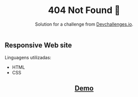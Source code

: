 <h1 align="center">404 Not Found 🎃</h1>

<div align="center">
   Solution for a challenge from  <a href="http://devchallenges.io" target="_blank">Devchallenges.io</a>.
</div>
<br>
<h2>Responsive Web site</h2>
<p>Linguagens utilizadas:</p>
<ul>
   <li>HTML</li>
   <li>CSS</li>
</ul>
<h2 align="center"><a href="https://yellowmoonastronaut.github.io/404NotFound-devChallenges/">Demo</a></h2> 
